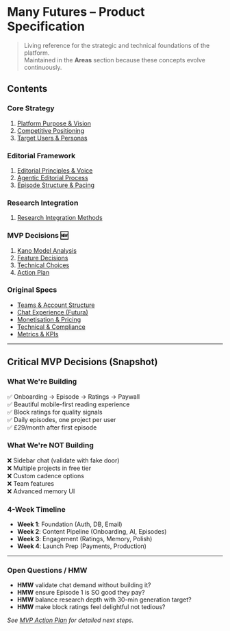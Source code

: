 # Many Futures – Product Specification

> Living reference for the strategic and technical foundations of the platform.  
> Maintained in the **Areas** section because these concepts evolve continuously.

## Contents

### Core Strategy
1. [Platform Purpose & Vision](./01-core-strategy/01-platform-purpose-and-vision.md)
2. [Competitive Positioning](./01-core-strategy/02-competitive-positioning.md)
3. [Target Users & Personas](./01-core-strategy/03-target-users-and-personas.md)

### Editorial Framework
1. [Editorial Principles & Voice](./02-editorial-framework/01-editorial-principles-and-voice.md)
2. [Agentic Editorial Process](./02-editorial-framework/02-agentic-editorial-process.md)
3. [Episode Structure & Pacing](./02-editorial-framework/03-episode-structure-and-pacing.md)

### Research Integration
1. [Research Integration Methods](./03-research-integration/01-research-integration-methods.md)

### MVP Decisions 🆕
1. [Kano Model Analysis](./04-mvp-decisions/mvp-kano-analysis.md)
2. [Feature Decisions](./04-mvp-decisions/mvp-feature-decisions.md)
3. [Technical Choices](./04-mvp-decisions/mvp-technical-choices.md)
4. [Action Plan](./04-mvp-decisions/mvp-action-plan.md)

### Original Specs
- [Teams & Account Structure](./Teams-Accounts.md)
- [Chat Experience (Futura)](./Chat-Experience.md)
- [Monetisation & Pricing](./Monetisation-Pricing.md)
- [Technical & Compliance](./Technical-Compliance.md)
- [Metrics & KPIs](./Metrics-&-KPIs.md)

---

## Critical MVP Decisions (Snapshot)

### What We're Building
✅ Onboarding → Episode → Ratings → Paywall  
✅ Beautiful mobile-first reading experience  
✅ Block ratings for quality signals  
✅ Daily episodes, one project per user  
✅ £29/month after first episode

### What We're NOT Building
❌ Sidebar chat (validate with fake door)  
❌ Multiple projects in free tier  
❌ Custom cadence options  
❌ Team features  
❌ Advanced memory UI

### 4-Week Timeline
- **Week 1**: Foundation (Auth, DB, Email)
- **Week 2**: Content Pipeline (Onboarding, AI, Episodes)  
- **Week 3**: Engagement (Ratings, Memory, Polish)
- **Week 4**: Launch Prep (Payments, Production)

---

### Open Questions / HMW
- **HMW** validate chat demand without building it?  
- **HMW** ensure Episode 1 is SO good they pay?  
- **HMW** balance research depth with 30-min generation target?  
- **HMW** make block ratings feel delightful not tedious?

_See [MVP Action Plan](./04-mvp-decisions/mvp-action-plan.md) for detailed next steps._ 